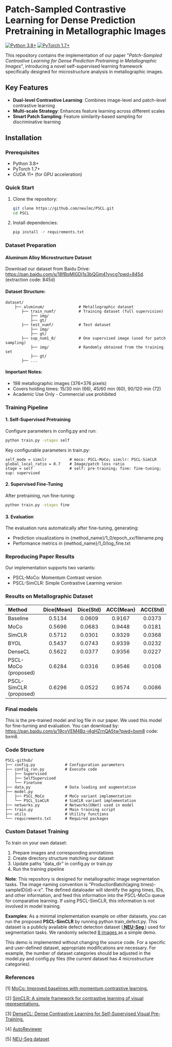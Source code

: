 # Patch-Sampled Contrastive Learning for Dense Prediction Pretraining in Metallographic Images

[![Python 3.8+](https://img.shields.io/badge/python-3.8+-blue.svg)](https://www.python.org/downloads/)
[![PyTorch 1.7+](https://img.shields.io/badge/pytorch-1.7+-red.svg)](https://pytorch.org/)

This repository contains the implementation of our paper "*Patch-Sampled Contrastive Learning for Dense Prediction Pretraining in Metallographic Images*", introducing a novel self-supervised learning framework specifically designed for microstructure analysis in metallographic images.

## Key Features
- **Dual-level Contrastive Learning**: Combines image-level and patch-level contrastive learning
- **Multi-scale Strategy**: Enhances feature learning across different scales
- **Smart Patch Sampling**: Feature similarity-based sampling for discriminative learning

## Installation

### Prerequisites
- Python 3.8+
- PyTorch 1.7+
- CUDA 11+ (for GPU acceleration)

### Quick Start
1. Clone the repository:
   ```bash
   git clone https://github.com/neulmc/PSCL.git
   cd PSCL
2. Install dependencies:
   ```bash
   pip install -r requirements.txt
   
### Dataset Preparation
#### Aluminum Alloy Microstructure Dataset
Download our dataset from Baidu Drive: https://pan.baidu.com/s/18fBqMlGDj1s3bQGm41yycg?pwd=845d. (extraction code: 845d)

#### Dataset Structure:
```
dataset/
    ├── aluminum/               # Metallographic dataset
       ├── train_numf/          # Training dataset (full supervision)
           ├── img/
           ├── gt/
       ├── test_numf/           # Test dataset
           ├── img/
           ├── gt/
       ├── sup_num1_0/          # One supervised image (used for patch sampling)
           ├── img/             # Randomly obtained from the training set
           ├── gt/
       ├── ... 
```
#### Important Notes:
- 198 metallographic images (376×376 pixels)
- Covers holding times: 15/30 min (66), 45/60 min (60), 90/120 min (72)
- Academic Use Only - Commercial use prohibited

### Training Pipeline
#### 1. Self-Supervised Pretraining
Configure parameters in config.py and run:
```bash
python train.py -stages self
```
Key configurable parameters in train.py:
```
self_mode = simclr          # moco: PSCL-MoCo; simclr: PSCL-SimCLR
global_local_ratio = 0.7    # Image/patch loss ratio
stage = self                # self: pre-training; fine: fine-tuning; sup: supervised
```
#### 2. Supervised Fine-Tuning
After pretraining, run fine-tuning:
```bash
python train.py -stages fine
```
#### 3. Evaluation
The evaluation runs automatically after fine-tuning, generating:
- Prediction visualizations in {method_name}/1_0/epoch_xx/filename.png
- Performance metrics in {method_name}/1_0/log_fine.txt

### Reproducing Paper Results
Our implementation supports two variants:
- PSCL-MoCo: Momentum Contrast version
- PSCL-SimCLR: Simple Contrastive Learning version

### Results on Metallographic Dataset
| Method                 | Dice(Mean) | Dice(Std) | ACC(Mean) | ACC(Std) | 
|:-----------------------|:----------:|:---------:|:---------:|:--------:| 
| Baseline               |   0.5134   |  0.0609   |  0.9167   |  0.0373  |
| MoCo                   |   0.5696   |  0.0683   |  0.9448   |  0.0181  | 
| SimCLR                 |   0.5712   |  0.0301   |  0.9329   |  0.0368  | 
| BYOL                   |   0.5437   |  0.0743   |  0.9339   |  0.0232  | 
| DenseCL                |   0.5622   |  0.0377   |  0.9356   |  0.0227  | 
| PSCL-MoCo (proposed)   |   0.6284   |  0.0316   |  0.9546   |  0.0108  | 
| PSCL-SimCLR (proposed) |   0.6296   |  0.0522   |  0.9574   |  0.0086  | 

### Final models
This is the pre-trained model and log file in our paper. We used this model for fine-turning and evaluation. You can download by:
https://pan.baidu.com/s/19cvVEM4Bz-i4gHZrnQA5tw?pwd=bxm8 code: bxm8.

### Code Structure
```
PSCL-github/
├── config.py             # Configuration parameters
├── config_run.py         # Execute code
│   ├── Supervised         
│   ├── SelfSupervised       
│   └── Finetune       
├── data.py               # Data loading and augmentation
├── model.py              
│   ├── PSCL_MoCo         # MoCo variant implementation
│   └── PSCL_SimCLR       # SimCLR variant implementation
├── networks.py           # Networks(UNet) used in model
├── train.py              # Main training script
├── utils                 # Utility functions
└── requirements.txt      # Required packages
```

### Custom Dataset Training
To train on your own dataset:
1. Prepare images and corresponding annotations
2. Create directory structure matching our dataset
3. Update paths "data_dir" in config.py or train.py
4. Run the training pipeline

**Note**: This repository is designed for metallographic image segmentation tasks. The image naming convention is "ProductionBatch(aging times)-sampleID(id)-x-x". The defined dataloader will identify the aging times, IDs, and other information, and feed this information into the PSCL-MoCo queue for comparative learning. 
If using PSCL-SimCLR, this information is not involved in model training.

**Examples**: As a minimal implementation example on other datasets, 
you can run the proposed **PSCL-SimCLR** by running python train_defect.py. 
This dataset is a publicly available defect detection dataset (**<a href="https://ieeexplore.ieee.org/document/8930292"> NEU-Seg </a>**) used for segmentation tasks. 
We randomly selected <a href="https://pan.baidu.com/s/1hxAv0htQYrhFoR_-NHHcSA?pwd=8uqb"> 8 images </a> as a simple demo. 

This demo is implemented without changing the source code.
For a specific and user-defined dataset, appropriate modifications are necessary. 
For example, the number of dataset categories should be adjusted in the model.py 
and config.py files (the current dataset has 4 microstructure categories).

### References
[1] <a href="https://github.com/facebookresearch/moco">MoCo: Improved baselines with momentum contrastive learning.</a>

[2] <a href="https://github.com/google-research/simclr">SimCLR: A simple framework for contrastive learning of visual representations.</a>

[3] <a href="https://github.com/WXinlong/DenseCL">DenseCL: Dense Contrastive Learning for Self-Supervised Visual Pre-Training.</a>

[4] <a href="https://github.com/cthoyt/autoreviewer"> AutoReviewer </a>

[5] <a href="https://ieeexplore.ieee.org/document/8930292"> NEU-Seg dataset </a>


